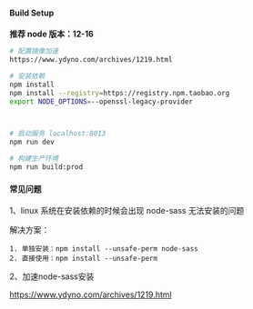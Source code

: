 

#### Build Setup
**推荐 node 版本：12-16**
``` bash
# 配置镜像加速
https://www.ydyno.com/archives/1219.html

# 安装依赖
npm install
npm install --registry=https://registry.npm.taobao.org
export NODE_OPTIONS=--openssl-legacy-provider



# 启动服务 localhost:8013
npm run dev

# 构建生产环境
npm run build:prod
```

#### 常见问题

1、linux 系统在安装依赖的时候会出现 node-sass 无法安装的问题

解决方案：
```
1. 单独安装：npm install --unsafe-perm node-sass 
2. 直接使用：npm install --unsafe-perm
```

2、加速node-sass安装

https://www.ydyno.com/archives/1219.html